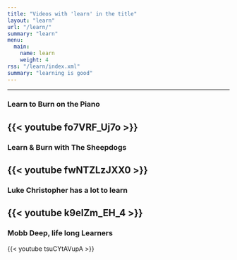 ```yaml
---
title: "Videos with 'learn' in the title"
layout: "learn"
url: "/learn/"
summary: "learn"
menu:
  main:
    name: learn
    weight: 4
rss: "/learn/index.xml"
summary: "learning is good"
---
```

---

### Learn to Burn on the Piano
{{< youtube fo7VRF_Uj7o >}}
---


### Learn & Burn with The Sheepdogs
{{< youtube fwNTZLzJXX0 >}}
---

### Luke Christopher has a lot to learn
{{< youtube k9elZm_EH_4 >}}
---

### Mobb Deep, life long Learners
{{< youtube tsuCYtAVupA >}}